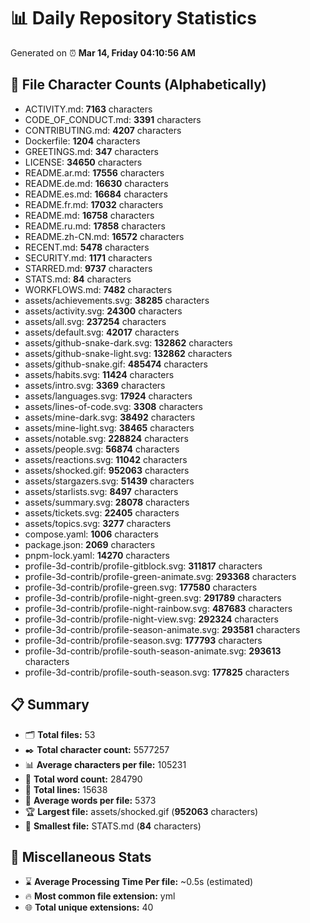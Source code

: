 # 📊 Daily Repository Statistics
Generated on ⏰ **Mar 14, Friday 04:10:56 AM**

## 📂 File Character Counts (Alphabetically)
- ACTIVITY.md: **7163** characters
- CODE_OF_CONDUCT.md: **3391** characters
- CONTRIBUTING.md: **4207** characters
- Dockerfile: **1204** characters
- GREETINGS.md: **347** characters
- LICENSE: **34650** characters
- README.ar.md: **17556** characters
- README.de.md: **16630** characters
- README.es.md: **16684** characters
- README.fr.md: **17032** characters
- README.md: **16758** characters
- README.ru.md: **17858** characters
- README.zh-CN.md: **16572** characters
- RECENT.md: **5478** characters
- SECURITY.md: **1171** characters
- STARRED.md: **9737** characters
- STATS.md: **84** characters
- WORKFLOWS.md: **7482** characters
- assets/achievements.svg: **38285** characters
- assets/activity.svg: **24300** characters
- assets/all.svg: **237254** characters
- assets/default.svg: **42017** characters
- assets/github-snake-dark.svg: **132862** characters
- assets/github-snake-light.svg: **132862** characters
- assets/github-snake.gif: **485474** characters
- assets/habits.svg: **11424** characters
- assets/intro.svg: **3369** characters
- assets/languages.svg: **17924** characters
- assets/lines-of-code.svg: **3308** characters
- assets/mine-dark.svg: **38492** characters
- assets/mine-light.svg: **38465** characters
- assets/notable.svg: **228824** characters
- assets/people.svg: **56874** characters
- assets/reactions.svg: **11042** characters
- assets/shocked.gif: **952063** characters
- assets/stargazers.svg: **51439** characters
- assets/starlists.svg: **8497** characters
- assets/summary.svg: **28078** characters
- assets/tickets.svg: **22405** characters
- assets/topics.svg: **3277** characters
- compose.yaml: **1006** characters
- package.json: **2069** characters
- pnpm-lock.yaml: **14270** characters
- profile-3d-contrib/profile-gitblock.svg: **311817** characters
- profile-3d-contrib/profile-green-animate.svg: **293368** characters
- profile-3d-contrib/profile-green.svg: **177580** characters
- profile-3d-contrib/profile-night-green.svg: **291789** characters
- profile-3d-contrib/profile-night-rainbow.svg: **487683** characters
- profile-3d-contrib/profile-night-view.svg: **292324** characters
- profile-3d-contrib/profile-season-animate.svg: **293581** characters
- profile-3d-contrib/profile-season.svg: **177793** characters
- profile-3d-contrib/profile-south-season-animate.svg: **293613** characters
- profile-3d-contrib/profile-south-season.svg: **177825** characters

## 📋 Summary
- 🗂️ **Total files:** 53
- ✒️ **Total character count:** 5577257
- 📊 **Average characters per file:** 105231
- 📝 **Total word count:** 284790
- 🧾 **Total lines:** 15638
- 📐 **Average words per file:** 5373
- 🏆 **Largest file:** assets/shocked.gif (**952063** characters)
- 🥉 **Smallest file:** STATS.md (**84** characters)

## 🌟 Miscellaneous Stats
- ⌛ **Average Processing Time Per file:** ~0.5s (estimated)
- 🔥 **Most common file extension:** yml
- 🌐 **Total unique extensions:** 40
